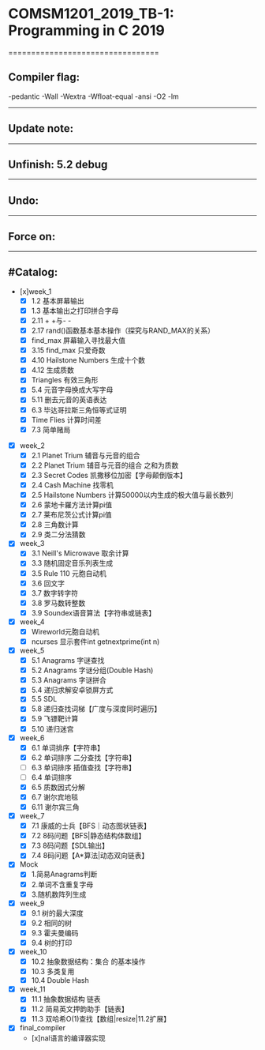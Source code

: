 # COMSM1201_2019_TB-1: Programming in C 2019
=================================
## Compiler flag:
-pedantic -Wall -Wextra -Wfloat-equal -ansi -O2
-lm

---
## Update note:
---
## Unfinish: 5.2 debug
---
## Undo:

---
## Force on:

---

## #Catalog:
- [x]week_1
	- [x] 1.2 基本屏幕输出
	- [x] 1.3 基本输出之打印拼合字母
	- [x] 2.11 + +与- -
	- [x] 2.17 rand()函数基本基本操作（探究与RAND_MAX的关系）
	- [x] find_max 屏幕输入寻找最大值
	- [x] 3.15 find_max 只爱奇数
	- [x] 4.10 Hailstone Numbers 生成十个数
	- [x] 4.12 生成质数
	- [x] Triangles 有效三角形
	- [x] 5.4 元音字母换成大写字母
	- [x] 5.11 删去元音的英语表达
	- [x] 6.3 毕达哥拉斯三角恒等式证明
	- [x] Time Flies 计算时间差
	- [x] 7.3 简单赌局
- [x] week_2
	- [x] 2.1 Planet Trium 辅音与元音的组合
	- [x] 2.2 Planet Trium 辅音与元音的组合 之和为质数
	- [x] 2.3 Secret Codes 凯撒移位加密【字母颠倒版本】
	- [x] 2.4 Cash Machine 找零机
	- [x] 2.5 Hailstone Numbers 计算50000以内生成的极大值与最长数列
	- [x] 2.6 蒙地卡羅方法计算pi值
	- [x] 2.7 莱布尼茨公式计算pi值
	- [x] 2.8 三角数计算
	- [x] 2.9 类二分法猜数
- [x] week_3
	- [x] 3.1 Neill's Microwave 取余计算
	- [x] 3.3 随机固定音乐列表生成
	- [x] 3.5 Rule 110 元胞自动机
	- [x] 3.6 回文字
	- [x] 3.7 数字转字符
	- [x] 3.8 罗马数转整数
	- [x] 3.9 Soundex语音算法【字符串或链表】
- [x] week_4
	- [x] Wireworld元胞自动机
	- [x] ncurses 显示套件int getnextprime(int n)
- [x] week_5
	- [x] 5.1 Anagrams 字谜查找
	- [x] 5.2 Anagrams 字谜分组(Double Hash)
	- [x] 5.3 Anagrams 字谜拼合
	- [x] 5.4 递归求解安卓锁屏方式
	- [x] 5.5 SDL
	- [x] 5.8 递归查找词梯【广度与深度同时遍历】
	- [x] 5.9 飞镖靶计算
	- [x] 5.10 递归迷宫
- [x] week_6
	- [x] 6.1 单词排序【字符串】
	- [x] 6.2 单词排序 二分查找【字符串】
	- [ ] 6.3 单词排序 插值查找【字符串】
	- [ ] 6.4 单词排序
	- [x] 6.5 质数因式分解
	- [x] 6.7 谢尔宾地毯
	- [x] 6.11 谢尔宾三角
- [x] week_7
	- [X] 7.1 康威的士兵【BFS｜动态图状链表】
	- [x] 7.2 8码问题【BFS|静态结构体数组】
	- [X] 7.3 8码问题【SDL输出】
	- [x] 7.4 8码问题【A*算法|动态双向链表】
- [x] Mock
	- [x] 1.简易Anagrams判断
	- [x] 2.单词不含重复字母
	- [x] 3.随机数阵列生成
- [x] week_9
	- [x] 9.1 树的最大深度
	- [x] 9.2 相同的树
	- [x] 9.3 霍夫曼编码
	- [x] 9.4 树的打印
- [x] week_10
	- [x] 10.2 抽象数据结构：集合 的基本操作
	- [x] 10.3 多类复用
	- [x] 10.4 Double Hash
- [x] week_11
	- [x] 11.1 抽象数据结构 链表
	- [x] 11.2 简易英文押韵助手【链表】
	- [x] 11.3 双哈希O(1)查找【数组|resize|11.2扩展】
- [X] final_compiler
	- [x]nal语言的编译器实现
